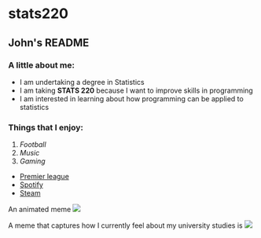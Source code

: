 # stats220
## John's README

### A little about me:

- I am undertaking a degree in Statistics
- I am taking **STATS 220** because I want to improve skills in programming
- I am interested in learning about how programming can be applied to statistics

### **Things that I enjoy:**

1. *Football*
2. *Music*
3. *Gaming*

  - [Premier league](https://www.premierleague.com/)
  - [Spotify](https://open.spotify.com/)
  - [Steam](https://store.steampowered.com/)
  
An animated meme ![](https://media0.giphy.com/media/v1.Y2lkPTc5MGI3NjExazZncG4ydTR3Mzk0bXE4a3IzN2N4bnd0a3Q0dTB6enQxOWU3aXhleSZlcD12MV9pbnRlcm5hbF9naWZfYnlfaWQmY3Q9Zw/xiSZGYjpYgzkipNS7x/giphy.gif)

A meme that captures how I currently feel about my university studies is ![](https://c.tenor.com/8druEACXtX8AAAAd/tenor.gif)
